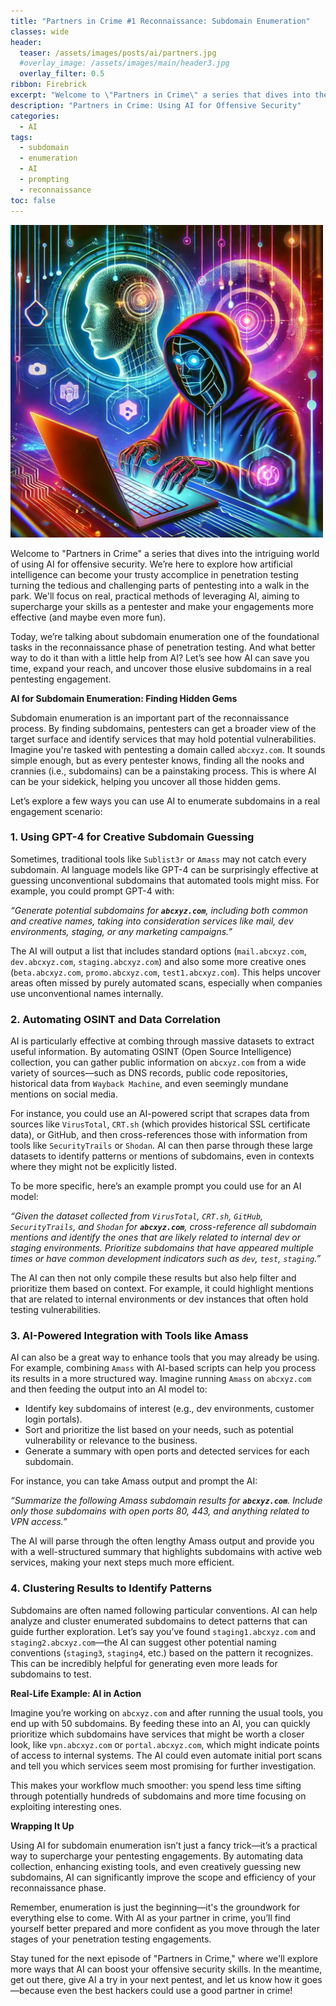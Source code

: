 ```yaml
---
title: "Partners in Crime #1 Reconnaissance: Subdomain Enumeration"
classes: wide
header:  
  teaser: /assets/images/posts/ai/partners.jpg
  #overlay_image: /assets/images/main/header3.jpg
  overlay_filter: 0.5
ribbon: Firebrick
excerpt: "Welcome to \"Partners in Crime\" a series that dives into the intriguing world of using AI for offensive security. We’re here to explore how artificial intelligence can become your trusty accomplice in penetration testing—turning the tedious and challenging parts of pentesting into a walk in the park. We'll focus on real, practical methods of leveraging AI, aiming to supercharge your skills as a pentester and make your engagements more effective (and maybe even more fun)."
description: "Partners in Crime: Using AI for Offensive Security"
categories:
  - AI
tags:
  - subdomain
  - enumeration
  - AI
  - prompting
  - reconnaissance
toc: false
---
```


<img src="/assets/images/posts/ai/partners.jpg" alt="Partners in Crime" width="500" class="align-center">

Welcome to "Partners in Crime" a series that dives into the intriguing world of using AI for offensive security. We’re here to explore how artificial intelligence can become your trusty accomplice in penetration testing turning the tedious and challenging parts of pentesting into a walk in the park. We'll focus on real, practical methods of leveraging AI, aiming to supercharge your skills as a pentester and make your engagements more effective (and maybe even more fun).

Today, we’re talking about subdomain enumeration one of the foundational tasks in the reconnaissance phase of penetration testing. And what better way to do it than with a little help from AI? Let’s see how AI can save you time, expand your reach, and uncover those elusive subdomains in a real pentesting engagement.

**AI for Subdomain Enumeration: Finding Hidden Gems**

Subdomain enumeration is an important part of the reconnaissance process. By finding subdomains, pentesters can get a broader view of the target surface and identify services that may hold potential vulnerabilities. Imagine you're tasked with pentesting a domain called `abcxyz.com`. It sounds simple enough, but as every pentester knows, finding all the nooks and crannies (i.e., subdomains) can be a painstaking process. This is where AI can be your sidekick, helping you uncover all those hidden gems.

Let’s explore a few ways you can use AI to enumerate subdomains in a real engagement scenario:

### 1. Using GPT-4 for Creative Subdomain Guessing

Sometimes, traditional tools like `Sublist3r` or `Amass` may not catch every subdomain. AI language models like GPT-4 can be surprisingly effective at guessing unconventional subdomains that automated tools might miss. For example, you could prompt GPT-4 with:

*“Generate potential subdomains for **`abcxyz.com`**, including both common and creative names, taking into consideration services like mail, dev environments, staging, or any marketing campaigns.”*

The AI will output a list that includes standard options (`mail.abcxyz.com`, `dev.abcxyz.com`, `staging.abcxyz.com`) and also some more creative ones (`beta.abcxyz.com`, `promo.abcxyz.com`, `test1.abcxyz.com`). This helps uncover areas often missed by purely automated scans, especially when companies use unconventional names internally.

### 2. Automating OSINT and Data Correlation

AI is particularly effective at combing through massive datasets to extract useful information. By automating OSINT (Open Source Intelligence) collection, you can gather public information on `abcxyz.com` from a wide variety of sources—such as DNS records, public code repositories, historical data from `Wayback Machine`, and even seemingly mundane mentions on social media.

For instance, you could use an AI-powered script that scrapes data from sources like `VirusTotal`, `CRT.sh` (which provides historical SSL certificate data), or GitHub, and then cross-references those with information from tools like `SecurityTrails` or `Shodan`. AI can then parse through these large datasets to identify patterns or mentions of subdomains, even in contexts where they might not be explicitly listed.

To be more specific, here’s an example prompt you could use for an AI model:

*“Given the dataset collected from `VirusTotal`, `CRT.sh`, `GitHub`, `SecurityTrails`, and `Shodan` for **`abcxyz.com`**, cross-reference all subdomain mentions and identify the ones that are likely related to internal dev or staging environments. Prioritize subdomains that have appeared multiple times or have common development indicators such as `dev`, `test`, `staging`.”*

The AI can then not only compile these results but also help filter and prioritize them based on context. For example, it could highlight mentions that are related to internal environments or dev instances that often hold testing vulnerabilities.

### 3. AI-Powered Integration with Tools like Amass

AI can also be a great way to enhance tools that you may already be using. For example, combining `Amass` with AI-based scripts can help you process its results in a more structured way. Imagine running `Amass` on `abcxyz.com` and then feeding the output into an AI model to:

- Identify key subdomains of interest (e.g., dev environments, customer login portals).
- Sort and prioritize the list based on your needs, such as potential vulnerability or relevance to the business.
- Generate a summary with open ports and detected services for each subdomain.

For instance, you can take Amass output and prompt the AI:

*“Summarize the following Amass subdomain results for **`abcxyz.com`**. Include only those subdomains with open ports 80, 443, and anything related to VPN access.”*

The AI will parse through the often lengthy Amass output and provide you with a well-structured summary that highlights subdomains with active web services, making your next steps much more efficient.

### 4. Clustering Results to Identify Patterns

Subdomains are often named following particular conventions. AI can help analyze and cluster enumerated subdomains to detect patterns that can guide further exploration. Let’s say you’ve found `staging1.abcxyz.com` and `staging2.abcxyz.com`—the AI can suggest other potential naming conventions (`staging3`, `staging4`, etc.) based on the pattern it recognizes. This can be incredibly helpful for generating even more leads for subdomains to test.

**Real-Life Example: AI in Action**

Imagine you’re working on `abcxyz.com` and after running the usual tools, you end up with 50 subdomains. By feeding these into an AI, you can quickly prioritize which subdomains have services that might be worth a closer look, like `vpn.abcxyz.com` or `portal.abcxyz.com`, which might indicate points of access to internal systems. The AI could even automate initial port scans and tell you which services seem most promising for further investigation.

This makes your workflow much smoother: you spend less time sifting through potentially hundreds of subdomains and more time focusing on exploiting interesting ones.

**Wrapping It Up**

Using AI for subdomain enumeration isn’t just a fancy trick—it’s a practical way to supercharge your pentesting engagements. By automating data collection, enhancing existing tools, and even creatively guessing new subdomains, AI can significantly improve the scope and efficiency of your reconnaissance phase.

Remember, enumeration is just the beginning—it's the groundwork for everything else to come. With AI as your partner in crime, you’ll find yourself better prepared and more confident as you move through the later stages of your penetration testing engagements.

Stay tuned for the next episode of "Partners in Crime," where we'll explore more ways that AI can boost your offensive security skills. In the meantime, get out there, give AI a try in your next pentest, and let us know how it goes—because even the best hackers could use a good partner in crime!
